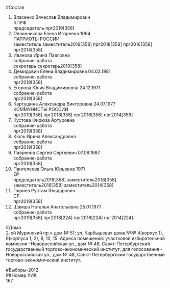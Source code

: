 #Состав  
1. Власенко Вячеслав Владимирович  
    КПРФ  
    председатель прг2019[358]  
2. Овчинникова Елена Игоревна 1964  
    ПАТРИОТЫ РОССИИ  
    заместитель заместитель2019[358] прг2018[358] прг2016[358] прг2014[358]  
3. Иванова Ирина Павловна  
    собрание-работа  
    секретарь секретарь2019[358]  
4. Демидович Елена Владимировна 04.02.1981  
    собрание-работа  
    прг2019[358]  
5. Егорова Юлия Владимировна 24.12.1971  
    собрание-работа  
    прг2019[358]  
6. Картушина Александра Викторовна 24.07.1977  
    КОММУНИСТЫ РОССИИ  
    прг2019[358] прг2018[358] прг2016[358] прг2014[358]  
7. Кустова Фирюза Артуровна  
    собрание-работа  
    прг2019[358]  
8. Кюль Ирина Александровна  
    собрание-работа  
    прг2019[358]  
9. Лавренов Сергей Сергеевич 07.08.1987  
    собрание-работа  
    прг2019[358]  
10. Пантелеева Ольга Юрьевна 1971  
    ЕР  
    председатель2019[358] заместитель2018[358] заместитель2016[358] заместитель2014[358]  
11. Пириев Рустам Эльдарович  
    СР  
    прг2019[358]  
12. Шамша Наталья Анатольевна 25.01.1977  
    собрание-работа  
    прг2019[358] прг2018[224] прг2016[224] прг2014[224]  
  
#Дома  
2-ой Муринский пр.» дом № 51; ул. Карбышева» дома №№ 4(корпус 1), 6(корпуса 1, 2), 8, 10, 15. Адреса помещений: участковой избирательной комиссии -Новороссийская ул., дом № 48, Санкт-Петербургский государственный торгово-экономический институт; для голосования - Новороссийская ул., дом № 48, Санкт-Петербургский государственный торгово-экономический институт.  
  
#Выборы-2012  
##Номер УИК  
167  
